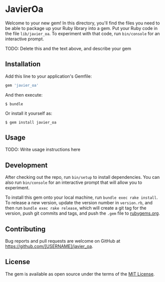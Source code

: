 # JavierOa

Welcome to your new gem! In this directory, you'll find the files you need to be able to package up your Ruby library into a gem. Put your Ruby code in the file `lib/javier_oa`. To experiment with that code, run `bin/console` for an interactive prompt.

TODO: Delete this and the text above, and describe your gem

## Installation

Add this line to your application's Gemfile:

```ruby
gem 'javier_oa'
```

And then execute:

    $ bundle

Or install it yourself as:

    $ gem install javier_oa

## Usage

TODO: Write usage instructions here

## Development

After checking out the repo, run `bin/setup` to install dependencies. You can also run `bin/console` for an interactive prompt that will allow you to experiment.

To install this gem onto your local machine, run `bundle exec rake install`. To release a new version, update the version number in `version.rb`, and then run `bundle exec rake release`, which will create a git tag for the version, push git commits and tags, and push the `.gem` file to [rubygems.org](https://rubygems.org).

## Contributing

Bug reports and pull requests are welcome on GitHub at https://github.com/[USERNAME]/javier_oa.

## License

The gem is available as open source under the terms of the [MIT License](https://opensource.org/licenses/MIT).

